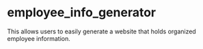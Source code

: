 # employee_info_generator
This allows users to easily generate a website that holds organized employee information.

